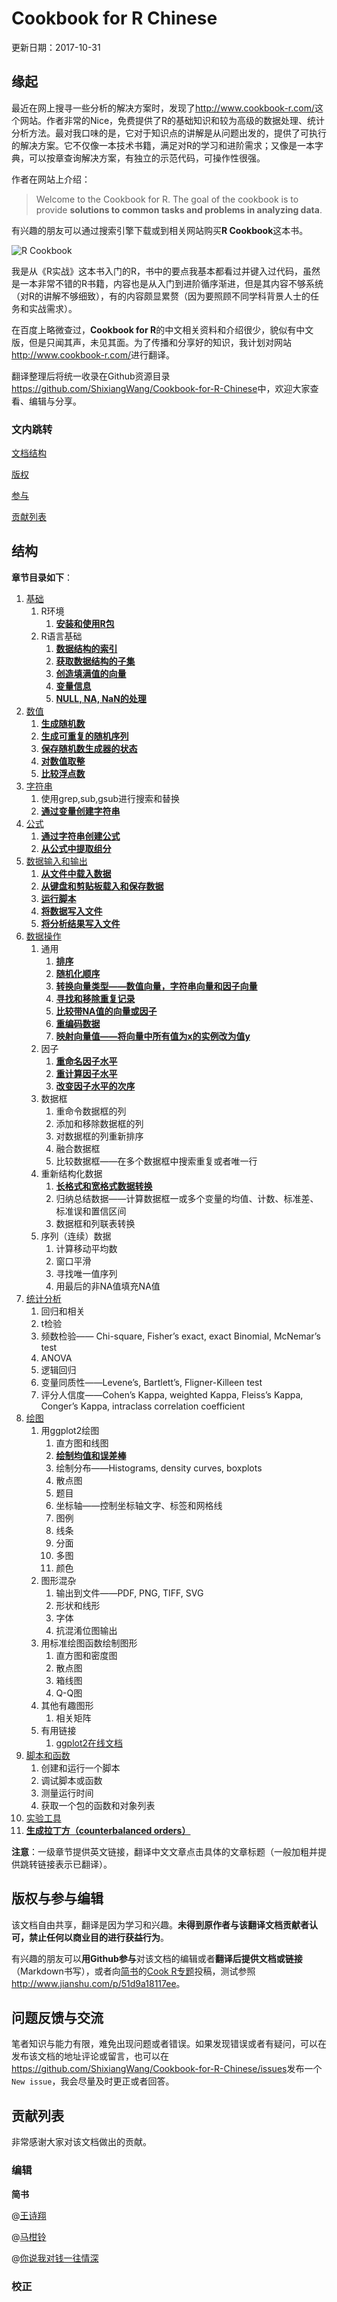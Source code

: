 # Cookbook for R Chinese
更新日期：2017-10-31

## 缘起

最近在网上搜寻一些分析的解决方案时，发现了<http://www.cookbook-r.com/>这个网站。作者非常的Nice，免费提供了R的基础知识和较为高级的数据处理、统计分析方法。最对我口味的是，它对于知识点的讲解是从问题出发的，提供了可执行的解决方案。它不仅像一本技术书籍，满足对R的学习和进阶需求；又像是一本字典，可以按章查询解决方案，有独立的示范代码，可操作性很强。

作者在网站上介绍：

> Welcome to the Cookbook for R. The goal of the cookbook is to provide **solutions to common tasks and problems in analyzing data**.

有兴趣的朋友可以通过搜索引擎下载或到相关网站购买**R Cookbook**这本书。

![R Cookbook](http://upload-images.jianshu.io/upload_images/3884693-07fda8b56a858e86.gif?imageMogr2/auto-orient/strip)

我是从《R实战》这本书入门的R，书中的要点我基本都看过并键入过代码，虽然是一本非常不错的R书籍，内容也是从入门到进阶循序渐进，但是其内容不够系统（对R的讲解不够细致），有的内容颇显累赘（因为要照顾不同学科背景人士的任务和实战需求）。

在百度上略微查过，**Cookbook for R**的中文相关资料和介绍很少，貌似有中文版，但是只闻其声，未见其面。为了传播和分享好的知识，我计划对网站<http://www.cookbook-r.com/>进行翻译。

翻译整理后将统一收录在Github资源目录<https://github.com/ShixiangWang/Cookbook-for-R-Chinese>中，欢迎大家查看、编辑与分享。

### 文内跳转

[文档结构](#结构)

[版权](#版权与参与编辑)

[参与](#版权与参与编辑)

[贡献列表](#贡献列表)

## 结构

**章节目录如下**：

1. [基础](http://www.cookbook-r.com/Basics/)
   1. R环境
      1. [**安装和使用R包**](http://www.jianshu.com/p/51d9a18117ee)
   2. R语言基础
      1. [**数据结构的索引**](http://www.jianshu.com/p/3bb2489f7c6f)
      2. [**获取数据结构的子集**](http://www.jianshu.com/p/89485084c62c)
      3. [**创造填满值的向量**](http://www.jianshu.com/p/b55f8083763c)
      4. [**变量信息**](http://www.jianshu.com/p/3b7cb74c03e8)
      5. [**NULL, NA, NaN的处理**](http://www.jianshu.com/p/e8f72888f48c)
2. [数值](http://www.cookbook-r.com/Numbers)
   1. [**生成随机数**](http://www.jianshu.com/p/5fe992779356)
   2. [**生成可重复的随机序列**](http://www.jianshu.com/p/25a12a5a6e45)
   3. [**保存随机数生成器的状态**](http://www.jianshu.com/p/5883212224f5)
   4. [**对数值取整**](http://www.jianshu.com/p/83b002347abc)
   5. [**比较浮点数**](http://www.jianshu.com/p/7967e32e987a)
3. [字符串](http://www.cookbook-r.com/Strings)
   1. 使用grep,sub,gsub进行搜索和替换
   2. [**通过变量创建字符串**](http://www.jianshu.com/p/b61ec4ee1d2a)
4. [公式](http://www.cookbook-r.com/Formulas)
   1. [**通过字符串创建公式**](http://www.jianshu.com/p/4ddfe1e60057)
   2. [**从公式中提取组分**](http://www.jianshu.com/p/0c059cd1b472)
5. [数据输入和输出](http://www.cookbook-r.com/Data_input_and_output)
   1. [**从文件中载入数据**](http://www.jianshu.com/p/2a3f55ef4188)
   2. [**从键盘和剪贴板载入和保存数据**](http://www.jianshu.com/p/c2c7bfd7166f)
   3. [**运行脚本**](http://www.jianshu.com/p/89e22d34cf16)
   4. [**将数据写入文件**](http://www.jianshu.com/p/56c292898f57)
   5. [**将分析结果写入文件**](http://www.jianshu.com/p/f8d2f173cadc)
6. [数据操作](http://www.cookbook-r.com/Manipulating_data)
   1. 通用
      1. [**排序**](http://www.jianshu.com/p/e2055007b767)
      2. [**随机化顺序**](http://www.jianshu.com/p/5c48351d0f20)
      3. [**转换向量类型——数值向量，字符串向量和因子向量**](http://www.jianshu.com/p/8add5dc6d9ae)
      4. [**寻找和移除重复记录**](http://www.jianshu.com/p/82ed2e4dac58)
      5. [**比较带NA值的向量或因子**](http://www.jianshu.com/p/48488400dcaf)
      6. [**重编码数据**](http://www.jianshu.com/p/949e31708f6b)
      7. [**映射向量值——将向量中所有值为x的实例改为值y**](http://www.jianshu.com/p/9bbf71e524b5)
   2. 因子
      1. [**重命名因子水平**](http://www.jianshu.com/p/fbbdb180b39e)
      2. [**重计算因子水平**](http://www.jianshu.com/p/2a92f8e3af2d)
      3. [**改变因子水平的次序**](http://www.jianshu.com/p/87ae057ae557)
   3. 数据框
      1. 重命令数据框的列
      2. 添加和移除数据框的列
      3. 对数据框的列重新排序
      4. 融合数据框
      5. 比较数据框——在多个数据框中搜索重复或者唯一行
   4. 重新结构化数据
      1. [**长格式和宽格式数据转换**](http://www.jianshu.com/p/4c73f3950cdb)
      2. 归纳总结数据——计算数据框一或多个变量的均值、计数、标准差、标准误和置信区间
      3. 数据框和列联表转换
   5. 序列（连续）数据
      1. 计算移动平均数
      2. 窗口平滑
      3. 寻找唯一值序列
      4. 用最后的非NA值填充NA值
7. [统计分析](http://www.cookbook-r.com/Statistical_analysis)
   1. 回归和相关
   2. t检验
   3. 频数检验—— Chi-square, Fisher’s exact, exact Binomial, McNemar’s test
   4. ANOVA
   5. 逻辑回归
   6. 变量同质性——Levene’s, Bartlett’s, Fligner-Killeen test
   7. 评分人信度——Cohen’s Kappa, weighted Kappa, Fleiss’s Kappa, Conger’s Kappa, intraclass correlation coefficient
8. [绘图](http://www.cookbook-r.com/Graphs)
   1. 用ggplot2绘图
      1. 直方图和线图
      2. [**绘制均值和误差棒**](http://www.jianshu.com/p/003138ac593b)
      3. 绘制分布——Histograms, density curves, boxplots
      4. 散点图
      5. 题目
      6. 坐标轴——控制坐标轴文字、标签和网格线
      7. 图例
      8. 线条
      9. 分面
      10. 多图
      11. 颜色
   2. 图形混杂
      1. 输出到文件——PDF, PNG, TIFF, SVG
      2. 形状和线形
      3. 字体
      4. 抗混淆位图输出
   3. 用标准绘图函数绘制图形
      1. 直方图和密度图
      2. 散点图
      3. 箱线图
      4. Q-Q图
   4. 其他有趣图形
      1. 相关矩阵
   5. 有用链接
      1. [ggplot2在线文档](http://docs.ggplot2.org/current/)
9. [脚本和函数](http://www.cookbook-r.com/Scripts_and_functions)
   1. 创建和运行一个脚本
   2. 调试脚本或函数
   3. 测量运行时间
   4. 获取一个包的函数和对象列表
10. [实验工具](http://www.cookbook-r.com/Tools_for_experiments)
   1. [**生成拉丁方（counterbalanced orders）**](http://www.jianshu.com/p/13b41738e1e5)

**注意**：一级章节提供英文链接，翻译中文文章点击具体的文章标题（一般加粗并提供跳转链接表示已翻译）。

## 版权与参与编辑

该文档自由共享，翻译是因为学习和兴趣。**未得到原作者与该翻译文档贡献者认可，禁止任何以商业目的进行获益行为**。

有兴趣的朋友可以**用Github参与**对该文档的编辑或者**翻译后提供文档或链接**（Markdown书写），或者向[简书](http://www.jianshu.com/)的[Cook R专题](http://www.jianshu.com/c/7a295a2306de)投稿，测试参照<http://www.jianshu.com/p/51d9a18117ee>。

## 问题反馈与交流

笔者知识与能力有限，难免出现问题或者错误。如果发现错误或者有疑问，可以在发布该文档的地址评论或留言，也可以在<https://github.com/ShixiangWang/Cookbook-for-R-Chinese/issues>发布一个`New issue`，我会尽量及时更正或者回答。

## 贡献列表

非常感谢大家对该文档做出的贡献。

### 编辑

**简书**

@[王诗翔](http://www.jianshu.com/u/b6608e27dc74)

@[马柑铃](http://www.jianshu.com/u/db3c93db1ca1)

@[你说我对钱一往情深](http://www.jianshu.com/u/3e916f9d8167)



### 校正



